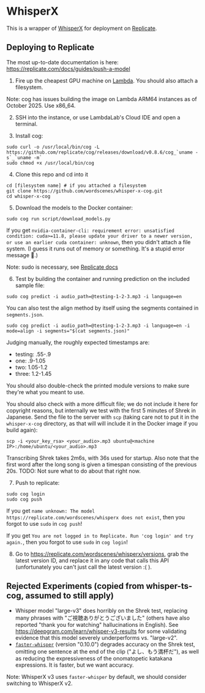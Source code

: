 # WhisperX

This is a wrapper of [WhisperX](https://github.com/m-bain/whisperX) for deployment on [Replicate](https://replicate.com).

## Deploying to Replicate

The most up-to-date documentation is here: https://replicate.com/docs/guides/push-a-model

1) Fire up the cheapest GPU machine on [Lambda](https://cloud.lambda.ai/instances). You should also attach a filesystem.

Note: cog has issues building the image on Lambda ARM64 instances as of October 2025. Use x86_64.

2) SSH into the instance, or use LambdaLab's Cloud IDE and open a terminal.

3) Install cog:

```shell
sudo curl -o /usr/local/bin/cog -L https://github.com/replicate/cog/releases/download/v0.8.6/cog_`uname -s`_`uname -m`
sudo chmod +x /usr/local/bin/cog
```

4) Clone this repo and cd into it

```shell
cd [filesystem name] # if you attached a filesystem
git clone https://github.com/wordscenes/whisper-x-cog.git
cd whisper-x-cog
```

5) Download the models to the Docker container:
```shell
sudo cog run script/download_models.py
```

If you get `nvidia-container-cli: requirement error: unsatisfied condition: cuda>=11.8, please update your driver to a newer version, or use an earlier cuda container: unknown`, then you didn't attach a file system. (I guess it runs out of memory or something. It's a stupid error message 🤷.)

Note: sudo is necessary, see [Replicate docs](https://replicate.com/docs/guides/build/get-a-gpu-on-lambda-labs#run-an-existing-model)

6) Test by building the container and running prediction on the included sample file:

```shell
sudo cog predict -i audio_path=@testing-1-2-3.mp3 -i language=en
```

You can also test the align method by itself using the segments contained in `segments.json`.

```shell
sudo cog predict -i audio_path=@testing-1-2-3.mp3 -i language=en -i mode=align -i segments="$(cat segments.json)"
```

Judging manually, the roughly expected timestamps are:

* testing: .55-.9
* one: .9-1.05
* two: 1.05-1.2
* three: 1.2-1.45

You should also double-check the printed module versions to make sure they're what you meant to use.

You should also check with a more difficult file; we do not include it here for copyright reasons, but internally we test with the first 5 minutes of Shrek in Japanese. Send the file to the server with `scp` (taking care not to put it in the `whisper-x-cog` directory, as that will will include it in the Docker image if you build again):

    scp -i <your_key_rsa> <your_audio>.mp3 ubuntu@<machine IP>:/home/ubuntu/<your_audio>.mp3

Transcribing Shrek takes 2m6s, with 36s used for startup. Also note that the first word after the long song is given a timespan consisting of the previous 20s. TODO: Not sure what to do about that right now.

7) Push to replicate:
```shell
sudo cog login
sudo cog push
```

If you get `name unknown: The model https://replicate.com/wordscenes/whisperx does not exist`, then you forgot to use `sudo` in `cog push`!

If you get `You are not logged in to Replicate. Run 'cog login' and try again.`, then you forgot to use `sudo` in `cog login`!

8) Go to https://replicate.com/wordscenes/whisperx/versions, grab the latest version ID, and replace it in any code that calls this API (unfortunately you can't just call the latest version :( ).

## Rejected Experiments (copied from whisper-ts-cog, assumed to still apply)

* Whisper model "large-v3" does horribly on the Shrek test, replacing many phrases with "ご視聴ありがとうございました" (others have also reported "thank you for watching" hallucinations in English). See https://deepgram.com/learn/whisper-v3-results for some validating evidence that this model severely underperforms vs. "large-v2".
* [`faster-whisper`](https://github.com/SYSTRAN/faster-whisper) (version "0.10.0") degrades accuracy on the Shrek test, omitting one sentence at the end of the clip ("よし、もう満杯だ"), as well as reducing the expressiveness of the onomatopetic katakana expressions. It is faster, but we want accuracy.

Note: WhisperX v3 uses `faster-whisper` by default, we should consider switching to WhisperX v2.
